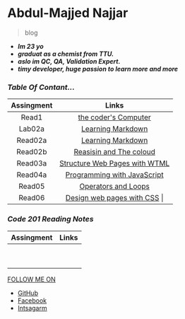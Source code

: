 # Abdul-Majjed Najjar 
 
 >blog 
 
- ***Im 23 yo***
-  ***graduat as a chemist from TTU.***
- ***aslo im QC, QA, Validation Expert.***
- ***timy developer, huge  passion to learn more and more***

### *Table Of Contant...*

|     Assingment   |              Links                         |
|:----------------:|:------------------------------------------:|
|     Read1        | [the coder's Computer](read01.md)          |
|     Lab02a       | [Learning Markdown](lab02a.md)             |
|     Read02a      | [Learning Markdown](read02a.md)            |
|     Read02b      | [Reasisin and The coloud](read02b.md)      |
|     Read03a      | [Structure Web Pages with WTML](read03a.md)|
|     Read04a      | [Programming with JavaScript](read04a.md)  |
|     Read05       | [Operators and Loops](read05.md)           |
|     Read06       | [Design web pages with CSS](read06.md)    \|

### *Code 201 Reading Notes* 

|   Assingment     |              Links                         |
|:----------------:|:------------------------------------------:|
|                  |                                            |
|                  |                                            |
|                  |                                            |
|                  |                                            ||                  |                                            |
|                  |                                            ||                  |                                            |
|                  |                                            ||                  |                                            |
|                  |                                            ||                  |                                            |
|                  |                                            ||                  |                                            |
|                  |                                            ||                  |                                           \|




 


  [FOLLOW ME ON](https://github.com/abdulmajjed/Reading-Notes)
 
- [GitHub](https://github.com/abdulmajjed)
- [Facebook](https://www.facebook.com/majjed10)
- [Intsagarm](https://www.instagram.com/abdulmajjed_/?fbclid=IwAR0iYuMTYAAh4irZvk7A1CeRxXAmVLsX0IIQLJF_1OmyfT7FJ9_fohajNEs)
